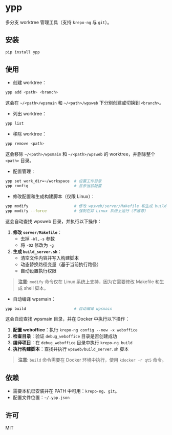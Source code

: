 # ypp

多分支 worktree 管理工具（支持 `krepo-ng` 与 `git`）。

## 安装

```bash
pip install ypp
```

## 使用

- 创建 worktree：

```bash
ypp add <path> <branch>
```

这会在 `~/<path>/wpsmain` 和 `~/<path>/wpsweb` 下分别创建或切换到 `<branch>`。

- 列出 worktree：

```bash
ypp list
```

- 移除 worktree：

```bash
ypp remove <path>
```

这会移除 `~/<path>/wpsmain` 和 `~/<path>/wpsweb` 的 worktree，并删除整个 `<path>` 目录。

- 配置管理：

```bash
ypp set work_dir=~/workspace  # 设置工作目录
ypp config                    # 显示当前配置
```

- 修改配置和生成构建脚本（仅限 Linux）：

```bash
ypp modify                    # 修改 wpsweb/server/Makefile 和生成 build_server.sh
ypp modify --force            # 强制在非 Linux 系统上运行（不推荐）
```

这会自动查找 wpsweb 目录，并执行以下操作：
1. **修改 `server/Makefile`**：
   - 去掉 `-Wl,-s` 参数
   - 将 `-O2` 修改为 `-g`
2. **生成 `build_server.sh`**：
   - 清空文件内容并写入构建脚本
   - 动态替换路径变量（基于当前执行路径）
   - 自动设置执行权限

> **注意**: `modify` 命令仅在 Linux 系统上支持，因为它需要修改 Makefile 和生成 shell 脚本。

- 自动编译 wpsmain：

```bash
ypp build                     # 自动编译 wpsmain
```

这会自动查找 wpsmain 目录，并在 Docker 中执行以下操作：
1. **配置 weboffice**：执行 `krepo-ng config --new -x weboffice`
2. **检查目录**：验证 `debug_weboffice` 目录是否创建成功
3. **编译项目**：在 `debug_weboffice` 目录中执行 `krepo-ng build`
4. **执行构建脚本**：查找并执行 `wpsweb/build_server.sh` 脚本

> **注意**: `build` 命令需要在 Docker 环境中执行，使用 `kdocker -r qt5` 命令。

## 依赖

- 需要本机已安装并在 PATH 中可用：`krepo-ng`、`git`。
- 配置文件位置：`~/.ypp.json`

## 许可

MIT